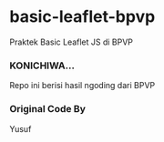 # basic-leaflet-bpvp
Praktek Basic Leaflet JS di BPVP

### KONICHIWA...

Repo ini berisi hasil ngoding dari BPVP

### Original Code By
Yusuf
